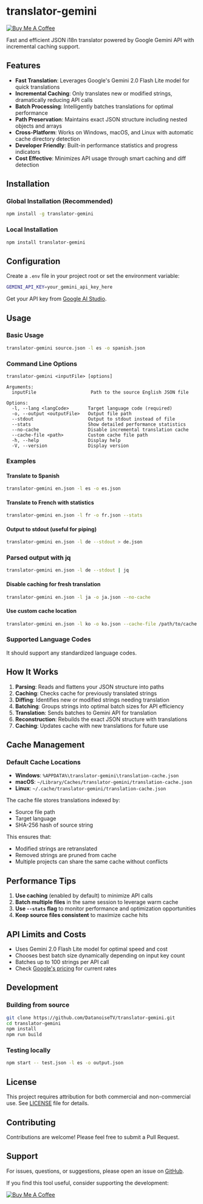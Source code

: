 # translator-gemini

[![Buy Me A Coffee](https://img.shields.io/badge/Buy%20Me%20A%20Coffee-support-yellow?style=flat-square&logo=buy-me-a-coffee)](https://coff.ee/datanoisetv)

Fast and efficient JSON i18n translator powered by Google Gemini API with incremental caching support.

## Features

- **Fast Translation**: Leverages Google's Gemini 2.0 Flash Lite model for quick translations
- **Incremental Caching**: Only translates new or modified strings, dramatically reducing API calls
- **Batch Processing**: Intelligently batches translations for optimal performance
- **Path Preservation**: Maintains exact JSON structure including nested objects and arrays
- **Cross-Platform**: Works on Windows, macOS, and Linux with automatic cache directory detection
- **Developer Friendly**: Built-in performance statistics and progress indicators
- **Cost Effective**: Minimizes API usage through smart caching and diff detection

## Installation

### Global Installation (Recommended)

```bash
npm install -g translator-gemini
```

### Local Installation

```bash
npm install translator-gemini
```

## Configuration

Create a `.env` file in your project root or set the environment variable:

```bash
GEMINI_API_KEY=your_gemini_api_key_here
```

Get your API key from [Google AI Studio](https://aistudio.google.com/app/apikey).

## Usage

### Basic Usage

```bash
translator-gemini source.json -l es -o spanish.json
```

### Command Line Options

```
translator-gemini <inputFile> [options]

Arguments:
  inputFile                    Path to the source English JSON file

Options:
  -l, --lang <langCode>       Target language code (required)
  -o, --output <outputFile>   Output file path
  --stdout                    Output to stdout instead of file
  --stats                     Show detailed performance statistics
  --no-cache                  Disable incremental translation cache
  --cache-file <path>         Custom cache file path
  -h, --help                  Display help
  -V, --version               Display version
```

### Examples

#### Translate to Spanish
```bash
translator-gemini en.json -l es -o es.json
```

#### Translate to French with statistics
```bash
translator-gemini en.json -l fr -o fr.json --stats
```

#### Output to stdout (useful for piping)
```bash
translator-gemini en.json -l de --stdout > de.json
```

### Parsed output with jq
```bash
translator-gemini en.json -l de --stdout | jq
```

#### Disable caching for fresh translation
```bash
translator-gemini en.json -l ja -o ja.json --no-cache
```

#### Use custom cache location
```bash
translator-gemini en.json -l ko -o ko.json --cache-file /path/to/cache.json
```

### Supported Language Codes

It should support any standardized language codes.

## How It Works

1. **Parsing**: Reads and flattens your JSON structure into paths
2. **Caching**: Checks cache for previously translated strings
3. **Diffing**: Identifies new or modified strings needing translation
4. **Batching**: Groups strings into optimal batch sizes for API efficiency
5. **Translation**: Sends batches to Gemini API for translation
6. **Reconstruction**: Rebuilds the exact JSON structure with translations
7. **Caching**: Updates cache with new translations for future use

## Cache Management

### Default Cache Locations

- **Windows**: `%APPDATA%\translator-gemini\translation-cache.json`
- **macOS**: `~/Library/Caches/translator-gemini/translation-cache.json`
- **Linux**: `~/.cache/translator-gemini/translation-cache.json`

The cache file stores translations indexed by:
- Source file path
- Target language
- SHA-256 hash of source string

This ensures that:
- Modified strings are retranslated
- Removed strings are pruned from cache
- Multiple projects can share the same cache without conflicts

## Performance Tips

1. **Use caching** (enabled by default) to minimize API calls
2. **Batch multiple files** in the same session to leverage warm cache
3. **Use `--stats` flag** to monitor performance and optimization opportunities
4. **Keep source files consistent** to maximize cache hits

## API Limits and Costs

- Uses Gemini 2.0 Flash Lite model for optimal speed and cost
- Chooses best batch size dynamically depending on input key count
- Batches up to 100 strings per API call
- Check [Google's pricing](https://ai.google.dev/pricing) for current rates

## Development

### Building from source

```bash
git clone https://github.com/DatanoiseTV/translator-gemini.git
cd translator-gemini
npm install
npm run build
```

### Testing locally

```bash
npm start -- test.json -l es -o output.json
```

## License

This project requires attribution for both commercial and non-commercial use. See [LICENSE](LICENSE) file for details.

## Contributing

Contributions are welcome! Please feel free to submit a Pull Request.

## Support

For issues, questions, or suggestions, please open an issue on [GitHub](https://github.com/DatanoiseTV/translator-gemini/issues).

If you find this tool useful, consider supporting the development:

[![Buy Me A Coffee](https://img.shields.io/badge/Buy%20Me%20A%20Coffee-support-yellow?style=flat-square&logo=buy-me-a-coffee)](https://coff.ee/datanoisetv)